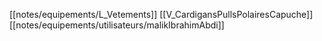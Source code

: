 [[notes/equipements/L_Vetements]] [[V_CardigansPullsPolairesCapuche]] [[notes/equipements/utilisateurs/malikIbrahimAbdi]]